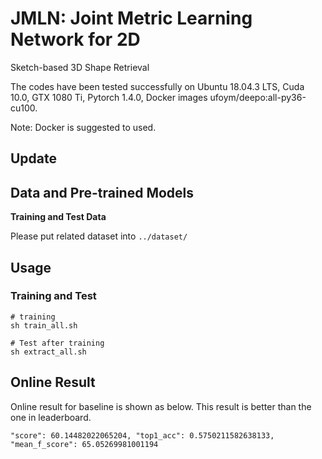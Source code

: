 # JMLN: Joint Metric Learning Network for 2D
Sketch-based 3D Shape Retrieval

The codes have been tested successfully on Ubuntu 18.04.3 LTS, Cuda 10.0, GTX 1080 Ti,  Pytorch 1.4.0, Docker images ufoym/deepo:all-py36-cu100.

Note: Docker is suggested to used.

## Update
## Data and Pre-trained Models
**Training and Test Data**

Please put related dataset into ```../dataset/```




## Usage
### Training and Test

```
# training 
sh train_all.sh

# Test after training
sh extract_all.sh
```





## Online Result
Online result for baseline is shown as below. This result is better than the one in leaderboard.
```
"score": 60.14482022065204, "top1_acc": 0.5750211582638133, "mean_f_score": 65.05269981001194
```


